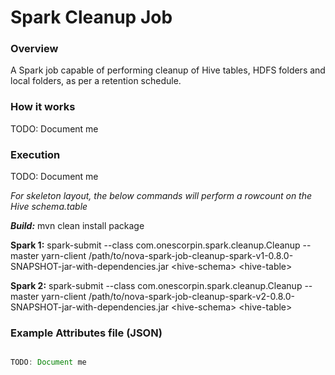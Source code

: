 Spark Cleanup Job
==========

### Overview
A Spark job capable of performing cleanup of Hive tables, HDFS folders and local folders, as per a retention schedule.

### How it works
TODO: Document me

### Execution
TODO: Document me

_For skeleton layout, the below commands will perform a rowcount on the Hive schema.table_

***Build:***
mvn clean install package

**Spark 1:**
spark-submit --class com.onescorpin.spark.cleanup.Cleanup --master yarn-client /path/to/nova-spark-job-cleanup-spark-v1-0.8.0-SNAPSHOT-jar-with-dependencies.jar \<hive-schema> \<hive-table>

**Spark 2:**
spark-submit --class com.onescorpin.spark.cleanup.Cleanup --master yarn-client /path/to/nova-spark-job-cleanup-spark-v2-0.8.0-SNAPSHOT-jar-with-dependencies.jar \<hive-schema> \<hive-table>


### Example Attributes file (JSON)

```javascript

TODO: Document me

```
